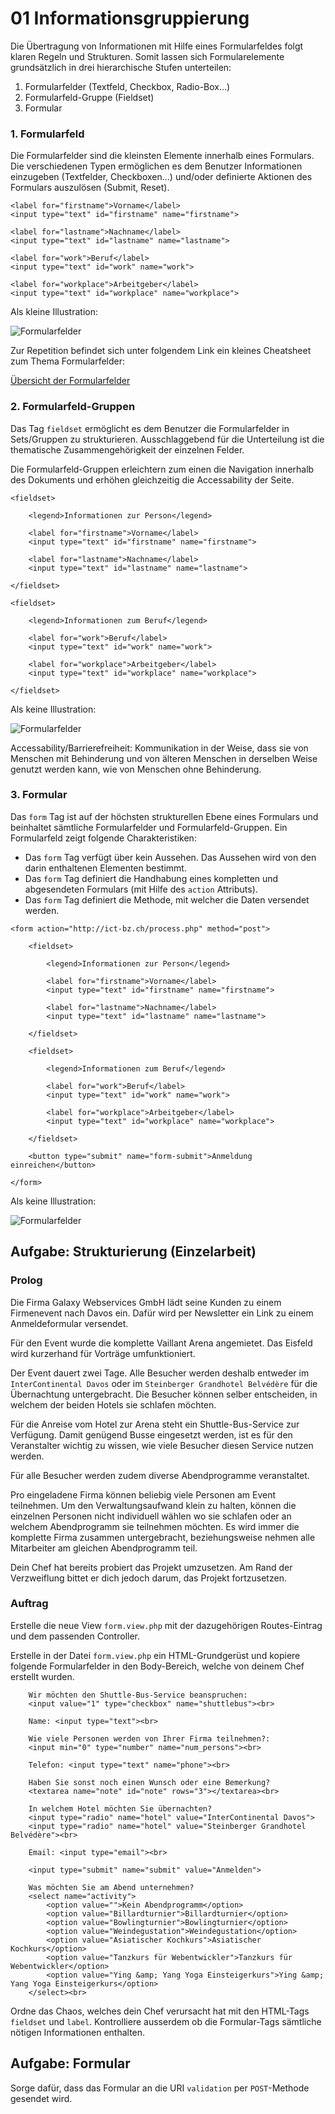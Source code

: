 # 01 Informationsgruppierung

Die Übertragung von Informationen mit Hilfe eines Formularfeldes folgt klaren Regeln und Strukturen. Somit lassen sich Formularelemente grundsätzlich in drei hierarchische Stufen unterteilen:

1. Formularfelder \(Textfeld, Checkbox, Radio-Box...\)
2. Formularfeld-Gruppe \(Fieldset\)
3. Formular

### 1. Formularfeld

Die Formularfelder sind die kleinsten Elemente innerhalb eines Formulars. Die verschiedenen Typen ermöglichen es dem Benutzer Informationen einzugeben \(Textfelder, Checkboxen...\) und/oder definierte Aktionen des Formulars auszulösen \(Submit, Reset\).

```markup
<label for="firstname">Vorname</label>
<input type="text" id="firstname" name="firstname">

<label for="lastname">Nachname</label>
<input type="text" id="lastname" name="lastname">

<label for="work">Beruf</label>
<input type="text" id="work" name="work">

<label for="workplace">Arbeitgeber</label>
<input type="text" id="workplace" name="workplace">
```

Als kleine Illustration:

![Formularfelder](../../.gitbook/assets/Formularfelder.jpg)

Zur Repetition befindet sich unter folgendem Link ein kleines Cheatsheet zum Thema Formularfelder:

[Übersicht der Formularfelder](https://offline.ch/ict/formulare.html)

### 2. Formularfeld-Gruppen

Das Tag `fieldset` ermöglicht es dem Benutzer die Formularfelder in Sets/Gruppen zu strukturieren. Ausschlaggebend für die Unterteilung ist die thematische Zusammengehörigkeit der einzelnen Felder.

Die Formularfeld-Gruppen erleichtern zum einen die Navigation innerhalb des Dokuments und erhöhen gleichzeitig die Accessability der Seite.

```markup
<fieldset>

    <legend>Informationen zur Person</legend>

    <label for="firstname">Vorname</label>
    <input type="text" id="firstname" name="firstname">

    <label for="lastname">Nachname</label>
    <input type="text" id="lastname" name="lastname">

</fieldset>

<fieldset>

    <legend>Informationen zum Beruf</legend>

    <label for="work">Beruf</label>
    <input type="text" id="work" name="work">

    <label for="workplace">Arbeitgeber</label>
    <input type="text" id="workplace" name="workplace">

</fieldset>
```

Als keine Illustration:

![Formularfelder](../../.gitbook/assets/Fieldset.jpg)

Accessability/Barrierefreiheit: Kommunikation in der Weise, dass sie von Menschen mit Behinderung und von älteren Menschen in derselben Weise genutzt werden kann, wie von Menschen ohne Behinderung.

### 3. Formular

Das `form` Tag ist auf der höchsten strukturellen Ebene eines Formulars und beinhaltet sämtliche Formularfelder und Formularfeld-Gruppen. Ein Formularfeld zeigt folgende Charakteristiken:

* Das `form` Tag verfügt über kein Aussehen. Das Aussehen wird von den darin enthaltenen Elementen bestimmt.
* Das `form` Tag definiert die Handhabung eines kompletten und abgesendeten Formulars \(mit Hilfe des `action` Attributs\).
* Das `form` Tag definiert die Methode, mit welcher die Daten versendet werden.

```markup
<form action="http://ict-bz.ch/process.php" method="post">

    <fieldset>

        <legend>Informationen zur Person</legend>

        <label for="firstname">Vorname</label>
        <input type="text" id="firstname" name="firstname">

        <label for="lastname">Nachname</label>
        <input type="text" id="lastname" name="lastname">

    </fieldset>

    <fieldset>

        <legend>Informationen zum Beruf</legend>

        <label for="work">Beruf</label>
        <input type="text" id="work" name="work">

        <label for="workplace">Arbeitgeber</label>
        <input type="text" id="workplace" name="workplace">

    </fieldset>

    <button type="submit" name="form-submit">Anmeldung einreichen</button>

</form>
```

Als keine Illustration:

![Formularfelder](../../.gitbook/assets/Form.jpg)

## Aufgabe: Strukturierung \(Einzelarbeit\)

### Prolog

Die Firma Galaxy Webservices GmbH lädt seine Kunden zu einem Firmenevent nach Davos ein. Dafür wird per Newsletter ein Link zu einem Anmeldeformular versendet.

Für den Event wurde die komplette Vaillant Arena angemietet. Das Eisfeld wird kurzerhand für Vorträge umfunktioniert.

Der Event dauert zwei Tage. Alle Besucher werden deshalb entweder im `InterContinental Davos` oder im `Steinberger Grandhotel Belvédère` für die Übernachtung untergebracht. Die Besucher können selber entscheiden, in welchem der beiden Hotels sie schlafen möchten.

Für die Anreise vom Hotel zur Arena steht ein Shuttle-Bus-Service zur Verfügung. Damit genügend Busse eingesetzt werden, ist es für den Veranstalter wichtig zu wissen, wie viele Besucher diesen Service nutzen werden.

Für alle Besucher werden zudem diverse Abendprogramme veranstaltet.

Pro eingeladene Firma können beliebig viele Personen am Event teilnehmen. Um den Verwaltungsaufwand klein zu halten, können die einzelnen Personen nicht individuell wählen wo sie schlafen oder an welchem Abendprogramm sie teilnehmen möchten. Es wird immer die komplette Firma zusammen untergebracht, beziehungsweise nehmen alle Mitarbeiter am gleichen Abendprogramm teil.

Dein Chef hat bereits probiert das Projekt umzusetzen. Am Rand der Verzweiflung bittet er dich jedoch darum, das Projekt fortzusetzen.

### Auftrag

Erstelle die neue View `form.view.php` mit der dazugehörigen Routes-Eintrag und dem passenden Controller.

Erstelle in der Datei `form.view.php` ein HTML-Grundgerüst und kopiere folgende Formularfelder in den Body-Bereich, welche von deinem Chef erstellt wurden.

```markup
    Wir möchten den Shuttle-Bus-Service beanspruchen: 
    <input value="1" type="checkbox" name="shuttlebus"><br>

    Name: <input type="text"><br>

    Wie viele Personen werden von Ihrer Firma teilnehmen?:
    <input min="0" type="number" name="num_persons"><br>

    Telefon: <input type="text" name="phone"><br>

    Haben Sie sonst noch einen Wunsch oder eine Bemerkung?
    <textarea name="note" id="note" rows="3"></textarea><br>

    In welchem Hotel möchten Sie übernachten?
    <input type="radio" name="hotel" value="InterContinental Davos">
    <input type="radio" name="hotel" value="Steinberger Grandhotel Belvédère"><br>

    Email: <input type="email"><br>

    <input type="submit" name="submit" value="Anmelden">

    Was möchten Sie am Abend unternehmen?
    <select name="activity">
        <option value="">Kein Abendprogramm</option>
        <option value="Billardturnier">Billardturnier</option>
        <option value="Bowlingturnier">Bowlingturnier</option>
        <option value="Weindegustation">Weindegustation</option>
        <option value="Asiatischer Kochkurs">Asiatischer Kochkurs</option>
        <option value="Tanzkurs für Webentwickler">Tanzkurs für Webentwickler</option>
        <option value="Ying &amp; Yang Yoga Einsteigerkurs">Ying &amp; Yang Yoga Einsteigerkurs</option>
    </select><br>
```

Ordne das Chaos, welches dein Chef verursacht hat mit den HTML-Tags `fieldset` und `label`. Kontrolliere ausserdem ob die Formular-Tags sämtliche nötigen Informationen enthalten.

## Aufgabe: Formular

Sorge dafür, dass das Formular an die URI `validation` per `POST`-Methode gesendet wird.

